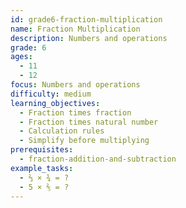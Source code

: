 ```yaml
---
id: grade6-fraction-multiplication
name: Fraction Multiplication
description: Numbers and operations
grade: 6
ages:
  - 11
  - 12
focus: Numbers and operations
difficulty: medium
learning_objectives:
  - Fraction times fraction
  - Fraction times natural number
  - Calculation rules
  - Simplify before multiplying
prerequisites:
  - fraction-addition-and-subtraction
example_tasks:
  - ⅔ × ¾ = ?
  - 5 × ⅖ = ?
---
```

